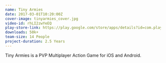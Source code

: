 ```yaml
---
name: Tiny Armies
date: 2017-03-01T10:20:00Z
cover-image: tinyarmies_cover.jpg
video-id: rhLI2zwYeEQ
play-store-link: https://play.google.com/store/apps/details?id=com.playstack.tinyarmies
downloads: 50k+
team-size: 14 People
project-duration: 2.5 Years
---
```


Tiny Armies is a PVP Multiplayer Action Game for iOS and Android.